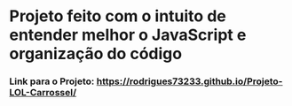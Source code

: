 # Projeto feito com o intuito de entender melhor o JavaScript e organização do código

### Link para o Projeto:  https://rodrigues73233.github.io/Projeto-LOL-Carrossel/
